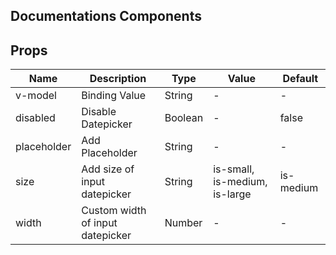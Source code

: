 ## Documentations Components

<date-picker></date-picker>

## Props

| Name        | Description                      | Type    | Value                         | Default   |
|-------------|----------------------------------|---------|-------------------------------|-----------|
| v-model     | Binding Value                    | String  | -                             | -         |
| disabled    | Disable Datepicker               | Boolean | -                             | false     |
| placeholder | Add Placeholder                  | String  | -                             | -         |
| size        | Add size of input datepicker     | String  | is-small, is-medium, is-large | is-medium |
| width       | Custom width of input datepicker | Number  | -                             | -         |
